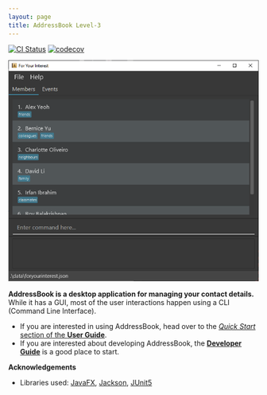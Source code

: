 ```yaml
---
layout: page
title: AddressBook Level-3
---
```


[![CI Status](https://github.com/AY2122S1-CS2103-T16-4/tp/workflows/Java%20CI/badge.svg)](https://github.com/AY2122S1-CS2103-T16-4/tp/actions)
[![codecov](https://codecov.io/gh/AY2122S1-CS2103-T16-4/tp/branch/master/graph/badge.svg?token=T8S6E582CP)](https://codecov.io/gh/AY2122S1-CS2103-T16-4/tp)

![Ui](images/Ui.png)

**AddressBook is a desktop application for managing your contact details.** While it has a GUI, most of the user interactions happen using a CLI (Command Line Interface).

* If you are interested in using AddressBook, head over to the [_Quick Start_ section of the **User Guide**](UserGuide.html#quick-start).
* If you are interested about developing AddressBook, the [**Developer Guide**](DeveloperGuide.html) is a good place to start.


**Acknowledgements**

* Libraries used: [JavaFX](https://openjfx.io/), [Jackson](https://github.com/FasterXML/jackson), [JUnit5](https://github.com/junit-team/junit5)
